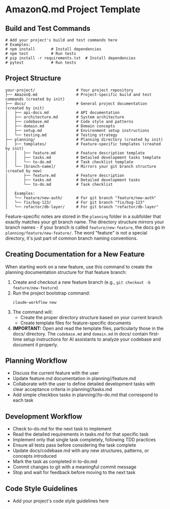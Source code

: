 # AmazonQ.md Project Template

## Build and Test Commands
```
# Add your project's build and test commands here
# Examples:
# npm install       # Install dependencies
# npm test          # Run tests
# pip install -r requirements.txt  # Install dependencies
# pytest            # Run tests
```

## Project Structure

```
your-project/                  # Your project repository
├── AmazonQ.md                 # Project-specific build and test commands (created by init)
├── docs/                      # General project documentation (created by init)
│   ├── api-docs.md            # API documentation
│   ├── architecture.md        # System architecture
│   ├── codebase.md            # Code style and patterns
│   ├── domain.md              # Domain concepts
│   ├── setup.md               # Environment setup instructions
│   └── testing.md             # Testing strategy
├── planning/                  # Planning directory (created by init)
│   ├── templates/             # Feature-specific templates (created by init)
│   │   ├── feature.md         # Feature description template
│   │   ├── tasks.md           # Detailed development tasks template
│   │   └── to-do.md           # Task checklist template
│   └── [branch-name]/         # Mirrors your git branch structure (created by new)
│       ├── feature.md         # Feature description
│       ├── tasks.md           # Detailed development tasks
│       └── to-do.md           # Task checklist
│
│   Examples:
│   └── feature/new-auth/      # For git branch "feature/new-auth"
│   └── fix/bug-123/           # For git branch "fix/bug-123"
│   └── refactor/db-layer/     # For git branch "refactor/db-layer"
```

Feature-specific notes are stored in the `planning` folder in a subfolder that exactly matches your git branch name. The directory structure mirrors your branch names - if your branch is called `feature/new-feature`, the docs go in `planning/feature/new-feature/`. The word "feature" is not a special directory, it's just part of common branch naming conventions.

## Creating Documentation for a New Feature
When starting work on a new feature, use this command to create the planning documentation structure for that feature branch:

1. Create and checkout a new feature branch (e.g., `git checkout -b feature/new-feature`)
2. Run the project bootstrap command:
   ```
   claude-workflow new
   ```
3. The command will:
   - Create the proper directory structure based on your current branch
   - Create template files for feature-specific documents
4. **IMPORTANT:** Open and read the template files, particularly those in the docs/ directory. The `codebase.md` and `domain.md` in docs/ contain first-time setup instructions for AI assistants to analyze your codebase and document it properly.

## Planning Workflow
- Discuss the current feature with the user
- Update feature.md documentation in planning/<branch-name>/feature.md
- Collaborate with the user to define detailed development tasks with clear acceptance criteria in planning/<branch-name>/tasks.md
- Add simple checkbox tasks in planning/<branch-name>/to-do.md that correspond to each task

## Development Workflow
- Check to-do.md for the next task to implement
- Read the detailed requirements in tasks.md for that specific task
- Implement only that single task completely, following TDD practices
- Ensure all tests pass before considering the task complete
- Update docs/codebase.md with any new structures, patterns, or concepts introduced
- Mark the task as completed in to-do.md
- Commit changes to git with a meaningful commit message
- Stop and wait for feedback before moving to the next task

## Code Style Guidelines
- Add your project's code style guidelines here
